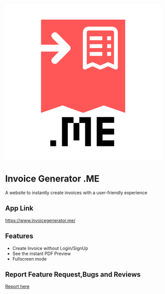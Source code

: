 
![Logo](https://raw.githubusercontent.com/prasath95/Invoice-Generator-.Me/main/logos/logo.png)


# Invoice Generator .ME

A website to instantly create invoices with a user-friendly experience



## App Link

https://www.invoicegenerator.me/ 


## Features

- Create Invoice without Login/SignUp
- See the instant PDF Preview 
- Fullscreen mode


## Report Feature Request,Bugs and Reviews

[Report here](https://github.com/prasath95/Invoice-Generator-.Me/issues/1)

